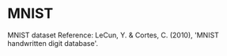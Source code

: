 # MNIST
MNIST dataset
Reference: LeCun, Y. & Cortes, C. (2010), 'MNIST handwritten digit database'.

## 
